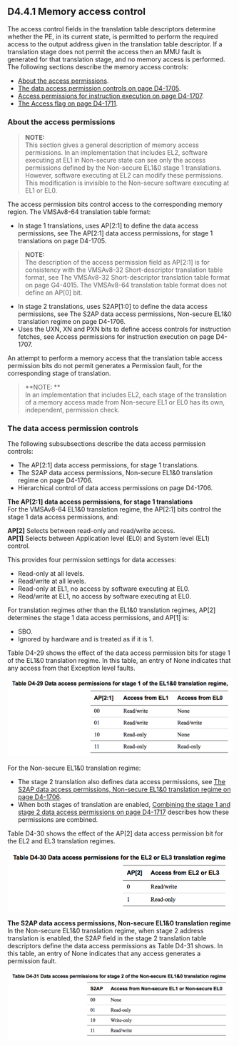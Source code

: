 ## D4.4.1 Memory access control

The access control fields in the translation table descriptors determine whether the PE, in its current state, is permitted to perform the required access to the output address given in the translation table descriptor. If a translation stage does not permit the access then an MMU fault is generated for that translation stage, and no memory access is performed.  
The following sections describe the memory access controls:
* [About the access permissions](#).
* [The data access permission controls on page D4-1705](#).
* [Access permissions for instruction execution on page D4-1707](#).
* [The Access flag on page D4-1711](#).

### About the access permissions

> **NOTE:**  
> This section gives a general description of memory access permissions. In an implementation that includes EL2, software executing at EL1 in Non-secure state can see only the access permissions defined by the Non-secure EL1&0 stage 1 translations. However, software executing at EL2 can modify these permissions. This modification is invisible to the Non-secure software executing at EL1 or EL0.

The access permission bits control access to the corresponding memory region. The VMSAv8-64 translation table format:
* In stage 1 translations, uses AP[2:1] to define the data access permissions, see The AP[2:1] data access permissions, for stage 1 translations on page D4-1705.
 > **NOTE:**  
 The description of the access permission field as AP[2:1] is for consistency with the VMSAv8-32 Short-descriptor translation table format, see The VMSAv8-32 Short-descriptor translation table format on page G4-4015. The VMSAv8-64 translation table format does not define an AP[0] bit.
* In stage 2 translations, uses S2AP[1:0] to define the data access permissions, see The S2AP data access permissions, Non-secure EL1&0 translation regime on page D4-1706.
* Uses the UXN, XN and PXN bits to define access controls for instruction fetches, see Access permissions for instruction execution on page D4-1707.

An attempt to perform a memory access that the translation table access permission bits do not permit generates a Permission fault, for the corresponding stage of translation.
> **NOTE: **  
> In an implementation that includes EL2, each stage of the translation of a memory access made from Non-secure EL1 or EL0 has its own, independent, permission check.

### The data access permission controls

The following subsubsections describe the data access permission controls:
* The AP[2:1] data access permissions, for stage 1 translations.
* The S2AP data access permissions, Non-secure EL1&0 translation regime on page D4-1706.
* Hierarchical control of data access permissions on page D4-1706.

**The AP[2:1] data access permissions, for stage 1 translations**  
For the VMSAv8-64 EL1&0 translation regime, the AP[2:1] bits control the stage 1 data access permissions, and:  

**AP[2]** Selects between read-only and read/write access.  
**AP[1]** Selects between Application level (EL0) and System level (EL1) control.  

This provides four permission settings for data accesses:
* Read-only at all levels.
* Read/write at all levels.
* Read-only at EL1, no access by software executing at EL0.
* Read/write at EL1, no access by software executing at EL0.

For translation regimes other than the EL1&0 translation regimes, AP[2] determines the stage 1 data access permissions, and AP[1] is:
* SBO.
* Ignored by hardware and is treated as if it is 1.

Table D4-29 shows the effect of the data access permission bits for stage 1 of the EL1&0 translation regime. In this table, an entry of None indicates that any access from that Exception level faults.

![](table_d4_29.png)

For the Non-secure EL1&0 translation regime:
* The stage 2 translation also defines data access permissions, see [The S2AP data access permissions, Non-secure EL1&0 translation regime on page D4-1706](#).
* When both stages of translation are enabled, [Combining the stage 1 and stage 2 data access permissions on page D4-1717](#) describes how these permissions are combined.

Table D4-30 shows the effect of the AP[2] data access permission bit for the EL2 and EL3 translation regimes.

![](table_d4_30.png)

**The S2AP data access permissions, Non-secure EL1&0 translation regime**  
In the Non-secure EL1&0 translation regime, when stage 2 address translation is enabled, the S2AP field in the stage 2 translation table descriptors define the data access permissions as Table D4-31 shows. In this table, an entry of None indicates that any access generates a permission fault.

![](table_d4_31.png)





















